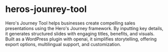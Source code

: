 # heros-jounrey-tool
Hero's Journey Tool helps businesses create compelling sales presentations using the Hero's Journey framework. By inputting key details, it generates structured slides with engaging titles, benefits, and visuals. Built as a WordPress plugin with openai, it simplifies storytelling, offering export options, multilingual support, and customization.
